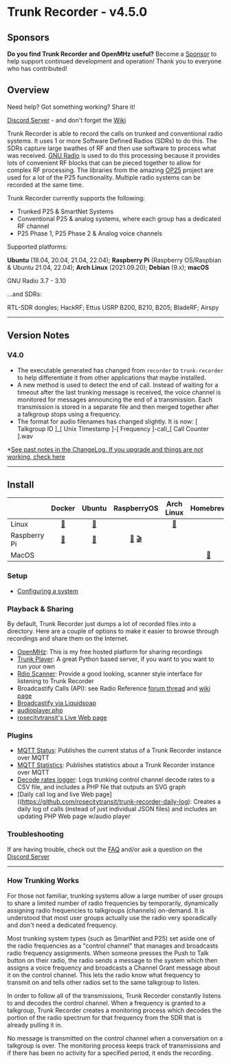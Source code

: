 Trunk Recorder - v4.5.0
=======================

## Sponsors
**Do you find Trunk Recorder and OpenMHz useful?** 
Become a [Sponsor](https://github.com/sponsors/robotastic) to help support continued development and operation!
Thank you to everyone who has contributed!

## Overview
Need help? Got something working? Share it!

[Discord Server](https://discord.gg/trunk-recorder) - and don't forget the [Wiki](https://github.com/robotastic/trunk-recorder/wiki)

Trunk Recorder is able to record the calls on trunked and conventional radio systems. It uses 1 or more Software Defined Radios (SDRs) to do this. The SDRs capture large swathes of RF and then use software to process what was received. [GNU Radio](https://gnuradio.org/) is used to do this processing because it provides lots of convenient RF blocks that can be pieced together to allow for complex RF processing. The libraries from the amazing [OP25](http://op25.osmocom.org/trac/wiki) project are used for a lot of the P25 functionality. Multiple radio systems can be recorded at the same time.


Trunk Recorder currently supports the following:

 - Trunked P25 & SmartNet Systems
 - Conventional P25 & analog systems, where each group has a dedicated RF channel
 - P25 Phase 1, P25 Phase 2 & Analog voice channels

Supported platforms:

**Ubuntu** (18.04,  20.04, 21.04, 22.04); **Raspberry Pi** (Raspberry OS/Raspbian & Ubuntu 21.04, 22.04); **Arch Linux** (2021.09.20); **Debian** (9.x); **macOS**

GNU Radio 3.7 - 3.10

...and SDRs:

RTL-SDR dongles; HackRF; Ettus USRP B200, B210, B205; BladeRF; Airspy

---

## Version Notes
### V4.0
- The executable generated has changed from `recorder` to `trunk-recorder` to help differentiate it from other applications that maybe installed.
- A new method is used to detect the end of call. Instead of waiting for a timeout after the last trunking message is received, the voice channel is monitored for messages announcing the end of a transmission. Each transmission is stored in a separate file and then merged together after a talkgroup stops using a frequency.
- The format for audio filenames has changed slightly. 
  It is now: [ Talkgroup ID ]\_[ Unix Timestamp ]-[ Frequency ]-call\_[ Call Counter ].wav

*[See past notes in the ChangeLog. If you upgrade and things are not working, check here](CHANGELOG.md)

---

## Install

|              |           Docker            |                   Ubuntu                   |       RaspberryOS       |              Arch Linux               |                Homebrew                 |                MacPorts                 |
| ------------ | :-------------------------: | :----------------------------------------: | :---------------------: | :-----------------------------------: | :-------------------------------------: | :-------------------------------------: |
| Linux        | [📄](docs/INSTALL-DOCKER.md) | [📄](docs/INSTALL-LINUX.md#**ubuntu-2104**) |                         | [📄](docs/INSTALL-LINUX.md#arch-linux) |                                         |                                         |
| Raspberry Pi | [📄](docs/INSTALL-DOCKER.md) |          [📄](docs/INSTALL-PI.md)           | [📄](docs/INSTALL-PI.md) [🎬](https://youtu.be/DizBtDZ6kE8) |                                       |                                         |                                         |
| MacOS        |                             |                                            |                         |                                       | [📄](docs/INSTALL-MAC.md#using-homebrew) | [📄](docs/INSTALL-MAC.md#using-macports) |



### Setup
* [Configuring a system](docs/CONFIGURE.md)

### Playback & Sharing
By default, Trunk Recorder just dumps a lot of recorded files into a directory. Here are a couple of options to make it easier to browse through recordings and share them on the Internet.
* [OpenMHz](https://github.com/robotastic/trunk-recorder/wiki/Uploading-to-OpenMHz): This is my free hosted platform for sharing recordings
* [Trunk Player](https://github.com/ScanOC/trunk-player): A great Python based server, if you want to you want to run your own
* [Rdio Scanner](https://github.com/chuot/rdio-scanner): Provide a good looking, scanner style interface for listening to Trunk Recorder
* Broadcastify Calls (API): see Radio Reference [forum thread](https://forums.radioreference.com/threads/405236/) and [wiki page](https://wiki.radioreference.com/index.php/Broadcastify-Calls-Trunk-Recorder)
* [Broadcastify via Liquidsoap](https://github.com/robotastic/trunk-recorder/wiki/Streaming-online-to-Broadcastify-with-Liquid-Soap)
* [audioplayer.php](https://github.com/robotastic/trunk-recorder/wiki/Using-audioplayer.php)
* [rosecitytransit's Live Web page](https://github/rosecitytransit/trunk-recorder-daily-log)

### Plugins

* [MQTT Status](https://github.com/robotastic/trunk-recorder-mqtt-status): Publishes the current status of a Trunk Recorder instance over MQTT
* [MQTT Statistics](https://github.com/robotastic/trunk-recorder-mqtt-statistics): Publishes statistics about a Trunk Recorder instance over MQTT
* [Decode rates logger](https://github.com/rosecitytransit/trunk-recorder-decode-rate): Logs trunking control channel decode rates to a CSV file, and includes a PHP file that outputs an SVG graph
* [Daily call log and live Web page]((https://github.com/rosecitytransit/trunk-recorder-daily-log): Creates a daily log of calls (instead of just individual JSON files) and includes an updating PHP Web page w/audio player

### Troubleshooting

If are having trouble, check out the [FAQ](docs/FAQ.md) and/or ask a question on the [Discord Server](https://discord.gg/trunk-recorder) 

___

### How Trunking Works
For those not familiar, trunking systems allow a large number of user groups to share a limited number of radio frequencies by temporarily, dynamically assigning radio frequencies to talkgroups (channels) on-demand. It is understood that most user groups actually use the radio very sporadically and don't need a dedicated frequency. 

Most trunking system types (such as SmartNet and P25) set aside one of the radio frequencies as a "control channel" that manages and broadcasts radio frequency assignments. When someone presses the Push to Talk button on their radio, the radio sends a message to the system which then assigns a voice frequency and broadcasts a Channel Grant message about it on the control channel. This lets the radio know what frequency to transmit on and tells other radios set to the same talkgroup to listen.

In order to follow all of the transmissions, Trunk Recorder constantly listens to and decodes the control channel. When a frequency is granted to a talkgroup, Trunk Recorder creates a monitoring process which decodes the portion of the radio spectrum for that frequency from the SDR that is already pulling it in.

No message is transmitted on the control channel when a conversation on a talkgroup is over. The monitoring process keeps track of transmissions and if there has been no activity for a specified period, it ends the recording.
